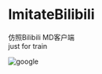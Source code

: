 ImitateBilibili
==
仿照Bilibili MD客户端<br>
just for train<br>

![google](https://www.google.com/images/branding/googlelogo/2x/googlelogo_color_272x92dp.png "google")<br>


